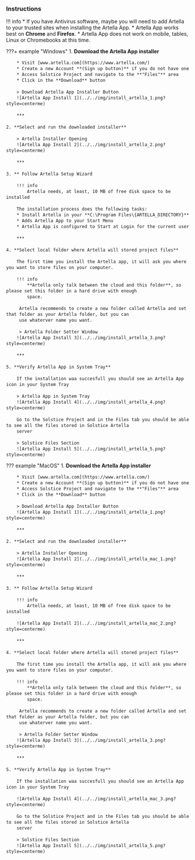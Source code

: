### **Instructions**

!!! info
    * If you have Antivirus software, maybe you will need to add Artella to your trusted sites when installing the Artella App.
    * Artella App works best on **Chrome** and **Firefox**.
    * Artella App does not work on mobile, tables, Linux or Chromebooks at this time.
    
???+ example "Windows"
    1. **Download the Artella App installer**
    
        * Visit [www.artella.com](https://www.artella.com/)
        * Create a new Account **(Sign up button)** if you do not have one
        * Access Solstice Project and navigate to the **"Files"** area
        * Click in the **Download** button
    
        > Download Artella App Installer Button
        ![Artella App Install 1](../../img/install_artella_1.png?style=centerme)
        
        ***
    
    2. **Select and run the downloaded installer**
    
        > Artella Installer Opening
        ![Artella App Install 2](../../img/install_artella_2.png?style=centerme)
        
        ***
    
    3. ** Follow Artella Setup Wizard
    
        !!! info
            Artella needs, at least, 10 MB of free disk space to be installed
        
        The installation process does the following tasks:
        * Install Artella in your **C:\Program Files\{ARTELLA_DIRECTORY}**
        * Adds Artella App to your Start Menu
        * Artella App is configured to Start at Login for the current user
        
        ***
    
    4. **Select local folder where Artella will stored project files**
    
        The first time you install the Artella app, it will ask you where you want to store files on your computer.
        
        !!! info
            **Artella only talk between the cloud and this folder**, so please set this folder in a hard drive with enough 
            space.
            
         Artella recommends to create a new folder called Artella and set that folder as your Artella folder, but you can 
         use whaterver name you want.
         
         > Artella Folder Setter Window
        ![Artella App Install 3](../../img/install_artella_3.png?style=centerme)
        
        ***
    
    5. **Verify Artella App in System Tray**
    
        If the installation waa succesfull you should see an Artella App icon in your System Tray
        
        > Artella App in System Tray
        ![Artella App Install 4](../../img/install_artella_4.png?style=centerme)
        
        Go to the Solstice Project and in the Files tab you should be able to see all the files stored in Solstice Artella 
        server
        
        > Solstice Files Section
        ![Artella App Install 5](../../img/install_artella_5.png?style=centerme)
    
??? example "MacOS"
    1. **Download the Artella App installer**
    
        * Visit [www.artella.com](https://www.artella.com/)
        * Create a new Account **(Sign up button)** if you do not have one
        * Access Solstice Project and navigate to the **"Files"** area
        * Click in the **Download** button
    
        > Download Artella App Installer Button
        ![Artella App Install 1](../../img/install_artella_1.png?style=centerme)
        
        ***
    
    2. **Select and run the downloaded installer**
    
        > Artella Installer Opening
        ![Artella App Install 2](../../img/install_artella_mac_1.png?style=centerme)
        
        ***
    
    3. ** Follow Artella Setup Wizard
    
        !!! info
            Artella needs, at least, 10 MB of free disk space to be installed
        
        ![Artella App Install 2](../../img/install_artella_mac_2.png?style=centerme)
        
        ***
    
    4. **Select local folder where Artella will stored project files**
    
        The first time you install the Artella app, it will ask you where you want to store files on your computer.
        
        !!! info
            **Artella only talk between the cloud and this folder**, so please set this folder in a hard drive with enough 
            space.
            
         Artella recommends to create a new folder called Artella and set that folder as your Artella folder, but you can 
         use whaterver name you want.
         
         > Artella Folder Setter Window
        ![Artella App Install 3](../../img/install_artella_3.png?style=centerme)
        
        ***
    
    5. **Verify Artella App in System Tray**
    
        If the installation waa succesfull you should see an Artella App icon in your System Tray
        
        ![Artella App Install 4](../../img/install_artella_mac_3.png?style=centerme)
        
        Go to the Solstice Project and in the Files tab you should be able to see all the files stored in Solstice Artella 
        server
        
        > Solstice Files Section
        ![Artella App Install 5](../../img/install_artella_5.png?style=centerme)
